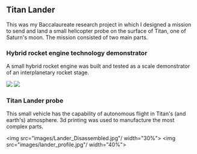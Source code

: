 ## Titan Lander

This was my Baccalaureate research project in which I designed a mission to send and land a small helicopter probe on the surface of Titan, one of Saturn's moon. The mission consisted of two main parts.

### Hybrid rocket engine technology demonstrator

A small hybrid rocket engine was built and tested as a scale demonstrator of an interplanetary rocket stage.

<img src="images/Render.jpg"/>
<img src="images/fire_test.jpeg"/>

### Titan Lander probe

This small vehicle has the capability of autonomous flight in Titan's (and earth's) atmosphere. 3d printing was used to manufacture the most complex parts.

<img src="images/Lander_Disassembled.jpg"/ width="30%">
<img src="images/lander_profile.jpg"/ width="40%">
